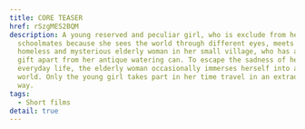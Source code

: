```yaml
---
title: CORE TEASER
href: rSzgMES2BQM
description: A young reserved and peculiar girl, who is exclude from her
  schoolmates because she sees the world through different eyes, meets a
  homeless and mysterious elderly woman in her small village, who has a unique
  gift apart from her antique watering can. To escape the sadness of her
  everyday life, the elderly woman occasionally immerses herself into a timeless
  world. Only the young girl takes part in her time travel in an extraordinary
  way.
tags:
  - Short films
detail: true
---
```

